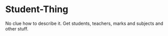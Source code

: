 # Student-Thing
No clue how to describe it. Get students, teachers, marks and subjects and other stuff.
